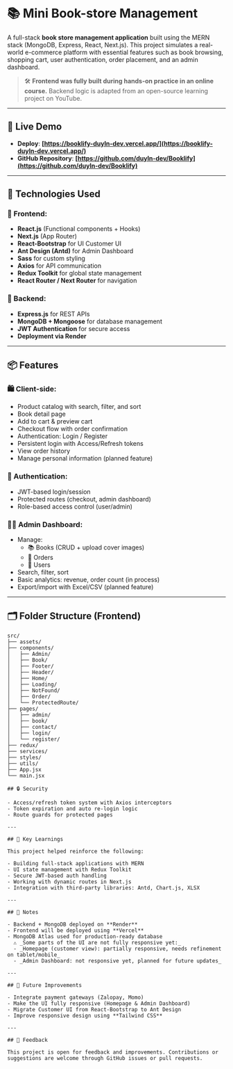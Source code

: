 # 📚 Mini Book-store Management

A full-stack **book store management application** built using the MERN stack (MongoDB, Express, React, Next.js). This project simulates a real-world e-commerce platform with essential features such as book browsing, shopping cart, user authentication, order placement, and an admin dashboard.

> 🛠️ **Frontend was fully built during hands-on practice in an online course.** Backend logic is adapted from an open-source learning project on YouTube.

---

## 🚀 Live Demo

- **Deploy**: **[https://booklify-duyln-dev.vercel.app/](https://booklify-duyln-dev.vercel.app/)**
- **GitHub Repository**: **[https://github.com/duyln-dev/Booklify](https://github.com/duyln-dev/Booklify)**

---

## 🔧 Technologies Used

### 🔹 Frontend:

- **React.js** (Functional components + Hooks)
- **Next.js** (App Router)
- **React-Bootstrap** for UI Customer UI
- **Ant Design (Antd)** for Admin Dashboard
- **Sass** for custom styling
- **Axios** for API communication
- **Redux Toolkit** for global state management
- **React Router / Next Router** for navigation

### 🔹 Backend:

- **Express.js** for REST APIs
- **MongoDB + Mongoose** for database management
- **JWT Authentication** for secure access
- **Deployment via Render**

---

## 📦 Features

### 🛍️ Client-side:

- Product catalog with search, filter, and sort
- Book detail page
- Add to cart & preview cart
- Checkout flow with order confirmation
- Authentication: Login / Register
- Persistent login with Access/Refresh tokens
- View order history
- Manage personal information (planned feature)

### 🔐 Authentication:

- JWT-based login/session
- Protected routes (checkout, admin dashboard)
- Role-based access control (user/admin)

### 🧑‍💼 Admin Dashboard:

- Manage:
  - 📚 Books (CRUD + upload cover images)
  - 🧾 Orders
  - 👤 Users
- Search, filter, sort
- Basic analytics: revenue, order count (in process)
- Export/import with Excel/CSV (planned feature)

---

## 🗂️ Folder Structure (Frontend)

```plaintext
src/
├── assets/
├── components/
│   ├── Admin/
│   ├── Book/
│   ├── Footer/
│   ├── Header/
│   ├── Home/
│   ├── Loading/
│   ├── NotFound/
│   ├── Order/
│   └── ProtectedRoute/
├── pages/
│   ├── admin/
│   ├── book/
│   ├── contact/
│   ├── login/
│   └── register/
├── redux/
├── services/
├── styles/
├── utils/
├── App.jsx
└── main.jsx

## 🔒 Security

- Access/refresh token system with Axios interceptors
- Token expiration and auto re-login logic
- Route guards for protected pages

---

## 🧪 Key Learnings

This project helped reinforce the following:

- Building full-stack applications with MERN
- UI state management with Redux Toolkit
- Secure JWT-based auth handling
- Working with dynamic routes in Next.js
- Integration with third-party libraries: Antd, Chart.js, XLSX

---

## 📌 Notes

- Backend + MongoDB deployed on **Render**
- Frontend will be deployed using **Vercel**
- MongoDB Atlas used for production-ready database
  ⚠️ _Some parts of the UI are not fully responsive yet:_
  - _Homepage (customer view): partially responsive, needs refinement on tablet/mobile_
  - _Admin Dashboard: not responsive yet, planned for future updates_

---

## 🎯 Future Improvements

- Integrate payment gateways (Zalopay, Momo)
- Make the UI fully responsive (Homepage & Admin Dashboard)
- Migrate Customer UI from React-Bootstrap to Ant Design
- Improve responsive design using **Tailwind CSS**

---

## 💬 Feedback

This project is open for feedback and improvements. Contributions or suggestions are welcome through GitHub issues or pull requests.
```
